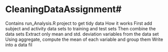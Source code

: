 # CleaningDataAssignment# 
Contains run_Analysis.R project to get tidy data
How it works
First add subject and activity data sets to training and test sets
Then combine the data sets 
Extract only mean and std. deviation variables from the data set
Using aggregate, compute the mean of each variable and group them
Write into a data fil
